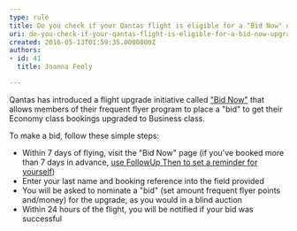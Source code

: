 ```yaml
---
type: rule
title: Do you check if your Qantas flight is eligible for a "Bid Now" upgrade?
uri: do-you-check-if-your-qantas-flight-is-eligible-for-a-bid-now-upgrade
created: 2016-05-13T01:59:35.0000000Z
authors:
- id: 41
  title: Joanna Feely

---
```


Qantas has introduced a flight upgrade initiative called ["Bid Now"](http&#58;//www.qantas.com/travel/airlines/upgrade/global/en) that allows members of their frequent flyer program to place a "bid" to get their Economy class bookings upgraded to Business class. 



To make a bid, follow these simple steps:
 
- Within 7 days of flying, visit the "Bid Now" page (if you've booked more than 7 days in advance, [use FollowUp Then to set a reminder for yourself](/_layouts/15/FIXUPREDIRECT.ASPX?WebId=3dfc0e07-e23a-4cbb-aac2-e778b71166a2&amp;TermSetId=07da3ddf-0924-4cd2-a6d4-a4809ae20160&amp;TermId=aa8c8dd3-1cd7-414c-b13e-d1a225e05ef0))
- Enter your last name and booking reference into the field provided
- You will be asked to nominate a "bid" (set amount frequent flyer points and/money) for the upgrade, as you would in a blind auction
- Within 24 hours of the flight, you will be notified if your bid was successful
